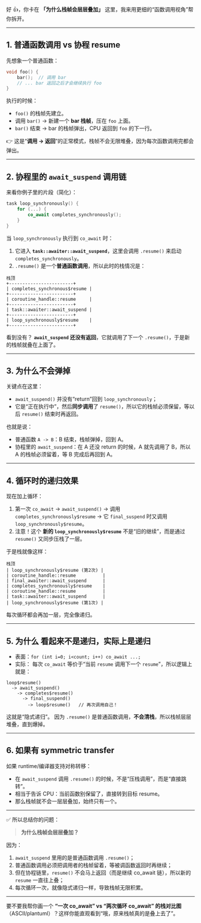 好 👍，你卡在 **「为什么栈帧会层层叠加」** 这里，我来用更细的“函数调用视角”帮你拆开。

---

## 1. 普通函数调用 vs 协程 resume

先想象一个普通函数：

```cpp
void foo() {
    bar();  // 调用 bar
    // ... bar 返回之后才会继续执行 foo
}
```

执行的时候：

* `foo()` 的栈帧先建立。
* 调用 `bar()` → 新建一个 **bar 栈帧**，压在 `foo` 上面。
* `bar()` 结束 → bar 的栈帧弹出，CPU 返回到 `foo` 的下一行。

👉 这是“**调用 → 返回**”的正常模式，栈帧不会无限堆叠，因为每次函数调用完都会弹出。

---

## 2. 协程里的 `await_suspend` 调用链

来看你例子里的片段（简化）：

```cpp
task loop_synchronously() {
    for (...) {
        co_await completes_synchronously();
    }
}
```

当 `loop_synchronously` 执行到 `co_await` 时：

1. 它进入 **`task::awaiter::await_suspend`**，这里会调用 `.resume()` 来启动 `completes_synchronously`。
2. `.resume()` 是一个**普通函数调用**，所以此时的栈情况是：

```
栈顶
+------------------------+
| completes_synchronous$resume |
+------------------------+
| coroutine_handle::resume     |
+------------------------+
| task::awaiter::await_suspend |
+------------------------+
| loop_synchronously$resume    |
+------------------------+
```

看到没有？
**`await_suspend` 还没有返回**，它就调用了下一个 `.resume()`，于是新的栈帧就叠在上面了。

---

## 3. 为什么不会弹掉

关键点在这里：

* `await_suspend()` 并没有“return”回到 `loop_synchronously`；
* 它是“正在执行中”，然后**同步调用**了 `resume()`，所以它的栈帧必须保留，等以后 `resume()` 结束时再返回。

也就是说：

* 普通函数 `A -> B`：B 结束，栈帧弹掉，回到 A。
* 协程里的 `await_suspend`：在 A 还没 return 的时候，A 就先调用了 B，所以 A 的栈帧必须留着，等 B 完成后再回到 A。

---

## 4. 循环时的递归效果

现在加上循环：

1. 第一次 `co_await` → `await_suspend()` → 调用 `completes_synchronously$resume` → 它 `final_suspend` 时又调用 `loop_synchronously$resume`。
2. 注意！这个 **新的 `loop_synchronously$resume`** 不是“旧的继续”，而是通过 `resume()` 又同步压栈了一层。

于是栈就像这样：

```
栈顶
| loop_synchronously$resume (第2次) |
| coroutine_handle::resume          |
| final_awaiter::await_suspend      |
| completes_synchronously$resume    |
| coroutine_handle::resume          |
| task::awaiter::await_suspend      |
| loop_synchronously$resume (第1次) |
```

每次循环都会再加一层，完全像递归。

---

## 5. 为什么 **看起来不是递归，实际上是递归**

* 表面：`for (int i=0; i<count; i++) co_await ...;`
* 实际：
  每次 `co_await` 等价于“当前 `resume` 调用下一个 `resume`”，所以逻辑上就是：

```
loop$resume()
  -> await_suspend()
    -> completes$resume()
      -> final_suspend()
        -> loop$resume()   // 再次调用自己！
```

这就是“隐式递归”。
因为 `.resume()` 是普通函数调用，**不会清栈**，所以栈帧层层堆叠，直到爆掉。

---

## 6. 如果有 symmetric transfer

如果 runtime/编译器支持对称转移：

* 在 `await_suspend` 调用 `.resume()` 的时候，不是“压栈调用”，而是“直接跳转”。
* 相当于告诉 CPU：当前函数别保留了，直接转到目标 resume。
* 那么栈帧就不会一层层叠加，始终只有一个。

---

✅ 所以总结你的问题：

> **为什么栈帧会层层叠加？**

因为：

1. `await_suspend` 里用的是普通函数调用 `.resume()`；
2. 普通函数调用必须把调用者的栈帧留着，等被调函数返回时再继续；
3. 但在协程链里，`resume()` 不会马上返回（而是继续 co\_await 链），所以新的 `resume` 一直往上叠；
4. 每次循环一次，就像隐式递归一样，导致栈帧无限积累。

---

要不要我帮你画一个 **“一次 co\_await” vs “两次循环 co\_await” 的栈对比图**（ASCII/plantuml）？这样你能直观看到“哦，原来栈帧真的是叠上去了”。

